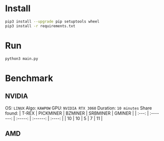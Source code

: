 # Install
```sh
pip3 install --upgrade pip setuptools wheel
pip3 install -r requirements.txt
```

# Run
```sh
python3 main.py
```

# Benchmark


## NVIDIA
OS: `LINUX`
Algo: `KAWPOW`
GPU: `NVIDIA RTX 3060`
Duration: `10 minutes`
Share found:
| T-REX | PICKMINER | BZMINER | SRBMINER | GMINER |
| :---: | :-------: | :-----: | :------: | :----: |
|   10  |   10      |   5     |   7      |  11    |

## AMD
